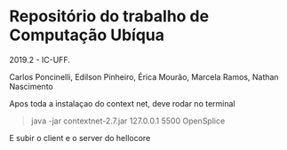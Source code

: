 
# Repositório do trabalho de Computação Ubíqua
2019.2 - IC-UFF.

Carlos Poncinelli, Edilson Pinheiro, Érica Mourão, Marcela Ramos, Nathan Nascimento



Apos toda a instalaçao do context net, deve rodar no terminal

>java -jar contextnet-2.7.jar 127.0.0.1 5500 OpenSplice

E subir o client e o server do hellocore
